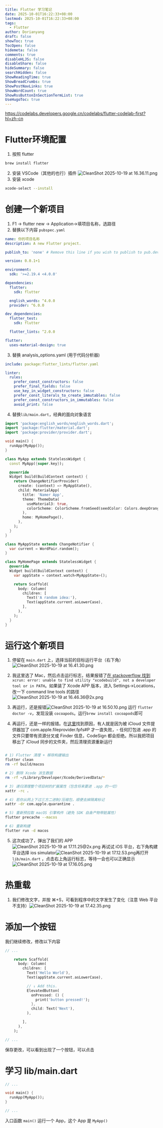 ```yaml
---
title: Flutter 学习笔记
date: 2025-10-01T16:22:33+08:00
lastmod: 2025-10-01T16:22:33+08:00
tags:
  - Flutter
author: Dorianyang
draft: false
showToc: true
TocOpen: false
hidemeta: false
comments: true
disableHLJS: false
disableShare: false
hideSummary: false
searchHidden: false
ShowReadingTime: true
ShowBreadCrumbs: true
ShowPostNavLinks: true
ShowWordCount: true
ShowRssButtonInSectionTermList: true
UseHugoToc: true
---
```

https://codelabs.developers.google.cn/codelabs/flutter-codelab-first?hl=zh-cn

# Flutter环境配置
1. 按照 flutter
```zsh
brew install flutter
```
2. 安装 VSCode（其他的也行）插件
![CleanShot 2025-10-19 at 16.36.11.png](https://s2.loli.net/2025/10/19/BZWv6zlwHRn9eUO.png)
3. 安装 xcode
```zsh
xcode-select --install
```

# 创建一个新项目
1. F1 -> flutter new -> Application->填项目名称，选路径
2. 替换以下内容 `pubspec.yaml`
```yaml
name: 你的项目名称
description: A new Flutter project.

publish_to: 'none' # Remove this line if you wish to publish to pub.dev

version: 0.0.1+1

environment:
  sdk: '>=2.19.4 <4.0.0'

dependencies:
  flutter:
    sdk: flutter

  english_words: ^4.0.0
  provider: ^6.0.0

dev_dependencies:
  flutter_test:
    sdk: flutter

  flutter_lints: ^2.0.0

flutter:
  uses-material-design: true
```
3. 替换 analysis_options.yaml (用于代码分析器)
```yaml
include: package:flutter_lints/flutter.yaml

linter:
  rules:
    prefer_const_constructors: false
    prefer_final_fields: false
    use_key_in_widget_constructors: false
    prefer_const_literals_to_create_immutables: false
    prefer_const_constructors_in_immutables: false
    avoid_print: false
```
4. 替换`lib/main.dart`，经典的面向对象语言
```dart
import 'package:english_words/english_words.dart';
import 'package:flutter/material.dart';
import 'package:provider/provider.dart';

void main() {
  runApp(MyApp());
}

class MyApp extends StatelessWidget {
  const MyApp({super.key});

  @override
  Widget build(BuildContext context) {
    return ChangeNotifierProvider(
      create: (context) => MyAppState(),
      child: MaterialApp(
        title: 'Namer App',
        theme: ThemeData(
          useMaterial3: true,
          colorScheme: ColorScheme.fromSeed(seedColor: Colors.deepOrange),
        ),
        home: MyHomePage(),
      ),
    );
  }
}

class MyAppState extends ChangeNotifier {
  var current = WordPair.random();
}

class MyHomePage extends StatelessWidget {
  @override
  Widget build(BuildContext context) {
    var appState = context.watch<MyAppState>();

    return Scaffold(
      body: Column(
        children: [
          Text('A random idea:'),
          Text(appState.current.asLowerCase),
        ],
      ),
    );
  }
}
```
# 运行这个新项目
1. 停留在 `main.dart` 上，选择当前的目标运行平台（右下角）
![CleanShot 2025-10-19 at 16.41.30.png](https://s2.loli.net/2025/10/19/k3ltjYmOIibRVKy.png)
2. 我这里选了 Mac，然后点击运行标志，结果报错了[在 stackoverflow 找到](https://stackoverflow.com/questions/40743713/command-line-tool-error-xcrun-error-unable-to-find-utility-xcodebuild-n)`xcrun: error: unable to find utility "xcodebuild", not a developer tool or in PATH`。如果装了 Xcode APP 版本，进入 Settings->Locations，改一下 command line tools 的路径![CleanShot 2025-10-19 at 16.46.36@2x.png](https://s2.loli.net/2025/10/19/sWfdBtDZ4RSKaXG.png)

3. 再运行，还是报错![CleanShot 2025-10-19 at 16.50.10.png](https://s2.loli.net/2025/10/19/jv6ReXZqmJdzoxF.png) 运行 `flutter doctor -v`，发现没装 `cocoapods`。运行`brew install cocoapods`即可
4. 再运行，还是一样的报错。在[这里](https://stackoverflow.com/questions/52421999/xcode-10-command-codesign-failed-with-a-nonzero-exit-code)找到原因，有人就是因为被 iCloud 文件提供器加了 com.apple.fileprovider.fpfs#P 才一直失败，- 任何打包进 .app 的文件只要带有资源分叉或 Finder 信息，CodeSign 都会拒绝。所以我把项目移出了 iCloud 同步的文件夹，然后清理资源重新运行
```zsh

# 1) Flutter 清理 + 移除构建输出
flutter clean
rm -rf build/macos

# 2) 删除 Xcode 派生数据
rm -rf ~/Library/Developer/Xcode/DerivedData/*

# 3) 递归清理整个项目树的扩展属性（包含将来要进 .app 的一切）
xattr -rc .

# 4) 若你从网上下过三方二进制/压缩包，顺便去掉隔离标记
xattr -dr com.apple.quarantine .

# 5) 重新预拉取 macOS 引擎构件（避免 SDK 自身产物带脏属性）
flutter precache --macos

# 6) 重新构建
flutter run -d macos
```
5. 这次成功了，弹出了我们的 APP![CleanShot 2025-10-19 at 17.11.25@2x.png](https://s2.loli.net/2025/10/19/1JLsQzyeaOZoxhb.png) 再试试 iOS 平台，右下角构建平台选择 ios simulator![CleanShot 2025-10-19 at 17.12.53.png](https://s2.loli.net/2025/10/19/B413el27UWdyhzA.png)再打开 `lib/main.dart` ，点击右上角运行标志，等待一会也可以正确显示![CleanShot 2025-10-19 at 17.16.05.png](https://s2.loli.net/2025/10/19/hFeAaRXHbQmIPv4.png)
# 热重载
1. 我们修改文字，并按 ⌘+S，可看到程序中的文字发生了变化（注意 Web 平台不支持）![CleanShot 2025-10-19 at 17.42.35.png](https://s2.loli.net/2025/10/19/Dy7Zz5rJNkHjXTR.png)

# 添加一个按钮
我们继续修改，修改以下内容
```dart
// ...

    return Scaffold(
      body: Column(
        children: [
          Text('Hello World'),
          Text(appState.current.asLowerCase),

          // ↓ Add this.
          ElevatedButton(
            onPressed: () {
              print('button pressed!');
            },
            child: Text('Next'),
          ),

        ],
      ),
    );

// ...
```
保存更改，可以看到出现了一个按钮，可以点击

# 学习 lib/main.dart
```dart
// ...

void main() {
  runApp(MyApp());
}

// ...
```
入口函数 `main()` 运行一个 App，这个 App 是 `MyApp()`

